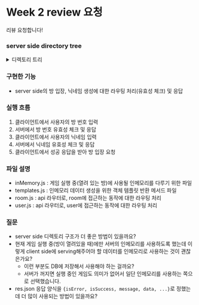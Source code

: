 # Week 2 review 요청
리뷰 요청합니다!

### server side directory tree
<details>
<summary>디렉토리 트리</summary>
```
server
├── app.js
├── bin
│   └── www
├── deploy
│   └── initInMemory.js
├── models
│   ├── inMemory.js
│   └── templates.js
├── package-lock.json
├── package.json
├── public
├── routes
│   ├── api.js
│   └── apis
│       ├── room.js *
│       └── user.js *
├── socket.js
├── utils
│   └── checkJsonHasKeys.js
└── yarn.lock
```
</details>

### 구현한 기능
- server side의 방 입장, 닉네임 생성에 대한 라우팅 처리(유효성 체크) 및 응답

### 실행 흐름
1. 클라이언트에서 사용자의 방 번호 입력
2. 서버에서 방 번호 유효성 체크 및 응답
3. 클라이언트에서 사용자의 닉네임 입력
4. 서버에서 닉네임 유효성 체크 및 응답
5. 클라이언트에서 성공 응답을 받아 방 입장 요청

### 파일 설명
- inMemory.js : 게임 실행 중(열려 있는 방)에 사용될 인메모리를 다루기 위한 파일
- templates.js : 인메모리 데이터 생성을 위한 객체 템플릿 반환 메서드 파일
- room.js : api 라우터로, room에 접근하는 동작에 대한 라우팅 처리
- user.js : api 라우터로, user에 접근하는 동작에 대한 라우팅 처리

### 질문
- server side 디렉토리 구조가 더 좋은 방법이 있을까요?
- 현재 게임 실행 중(방이 열려있을 때)에만 서버의 인메모리를 사용하도록 했는데 이렇게 client side에 serving해주어야 할 데이터를 인메모리로 사용하는 것이 괜찮은가요?
  - 이런 부분도 DB에 저장해서 사용해야 하는 걸까요?
  - 서버가 꺼지면 실행 중인 게임도 의미가 없어서 일단 인메모리를 사용하는 쪽으로 선택했습니다.
- res.json 응답 양식을 `{isError, isSuccess, message, data, ...}`로 정했는데 더 많이 사용되는 방법이 있을까요?
